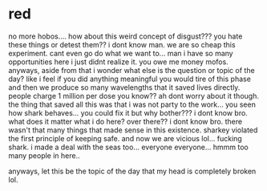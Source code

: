 # red

no more hobos....  how about this weird concept of disgust??? you hate these things or detest them??  i dont know man.  we are so cheap this experiment.  cant even go do what we want to...  man i have so many opportunities here i just didnt realize it.  you owe me money mofos.  anyways, aside from that i wonder what else is the question or topic of the day?  like i feel if you did anything meaningful you would tire of this phase and then we produce so many wavelengths that it saved lives directly.  people charge 1 million per dose you know?? ah dont worry about it though.  the thing that saved all this was that i was not party to the work...  you seen how shark behaves...  you could fix it but why bother???  i dont know bro.  what does it matter what i do here?  over there?? i dont know bro.  there wasn't that many things that made sense in this existence.  sharkey violated the first principle of keeping safe.  and now we are vicious lol...  fucking shark.  i made a deal with the seas too...  everyone everyone...  hmmm  too many people in here..

anyways, let this be the topic of the day that my head is completely broken lol.
